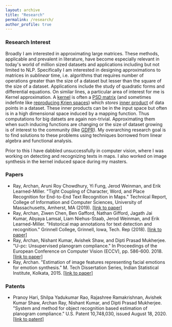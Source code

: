 ```yaml
---
layout: archive
title: "Research"
permalink: /research/
author_profile: true
---
```


### Research Interest

Broadly I am interested in approximating large matrices. These methods, applicable and prevalent in literature, have become especially relevant in today's world of million sized datasets and applications including but not limited to NLP. Specifically I am interested in designing approximations to matrices in *sublinear* time, i.e. algorithms that requires number of operations greater than the size of a dataset but lesser than the square of the size of a dataset. Applications include the study of quadratic forms and differential equations. On similar lines, a particular area of interest for me is Kernel approximation. A [kernel](https://arxiv.org/pdf/math/0701907.pdf) is often a [PSD matrix](https://onlinelibrary.wiley.com/doi/pdf/10.1002/9780470173862.app3) (and sometimes indefinte like [reproducing Krien spaces](https://arxiv.org/pdf/1309.2393.pdf)) which *stores* [inner product](https://mathworld.wolfram.com/InnerProduct.html) of data points in a dataset. These inner products can be in the input space but often is in a high dimensional space induced by a mapping function. Thus computations for big datsets are again non-trivial. Approximating them when such inducing functions are changing or the size of dataset growing is of interest to the community (like [GDPR](https://gdpr-info.eu)). My overarching research goal is to find solutions to these problems using techniques borrowed from linear algebra and functional analysis.

Prior to this I have dabbled unsuccessfully in computer vision, where I was working on detecting and recognizing texts in maps. I also worked on image synthesis in the kernel induced space during my masters.

### Papers

* Ray, Archan, Aruni Roy Chowdhury, Yi Fung, Jerod Weinman, and Erik Learned-Miller. "Tight Coupling of Character, Word, and Place Recognition for End-to-End Text Recognition in Maps." Technical Report, College of Information and Computer Sciences, University of Massachusetts, Amherst, MA (2019). [[link to paper]](https://web.cs.umass.edu/publication/docs/2019/UM-CS-2019-003.pdf)
* Ray, Archan, Ziwen Chen, Ben Gafford, Nathan Gifford, Jagath Jai Kumar, Abyaya Lamsal, Liam Niehus-Staab, Jerod Weinman, and Erik Learned-Miller. "Historical map annotations for text detection and recognition." Grinnell College, Grinnell, Iowa, Tech. Rep (2018). [[link to paper]](https://weinman.cs.grinnell.edu/~weinman/data/complete-map-dataset.pdf)
* Ray, Archan, Nishant Kumar, Avishek Shaw, and Dipti Prasad Mukherjee. "U-pc: Unsupervised planogram compliance." In Proceedings of the European Conference on Computer Vision (ECCV), pp. 586-600. 2018. [[link to paper]](http://openaccess.thecvf.com/content_ECCV_2018/papers/Archan_Ray_U-PC_Unsupervised_Planogram_ECCV_2018_paper.pdf)
* Ray, Archan. "Estimation of image features representing facial emotions for emotion synthesis." M. Tech Dissertation Series, Indian Statistical Institute, Kolkata, 2015. [[link to paper]](http://library.isical.ac.in:8080/jspui/bitstream/10263/6487/1/DISS-330.pdf)

### Patents

* Pranoy Hari, Shilpa Yadukumar Rao, Rajashree Ramakrishnan, Avishek Kumar Shaw, Archan Ray, Nishant Kumar, and Dipti Prasad Mukherjee. "System and method for object recognition based estimation of planogram compliance." U.S. Patent 10,748,030, issued August 18, 2020. [[link to patent]](https://patentimages.storage.googleapis.com/73/44/a8/3bfb3d247b7fc8/US10748030.pdf)
